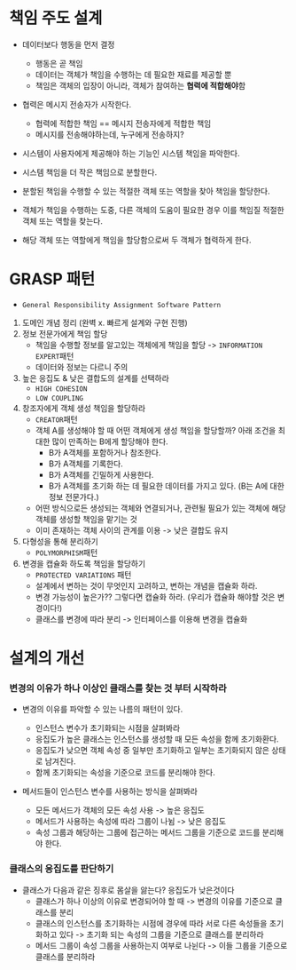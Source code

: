 # 책임 주도 설계
- 데이터보다 행동을 먼저 결정
  - 행동은 곧 책임 
  - 데이터는 객체가 책임을 수행하는 데 필요한 재료를 제공할 뿐 
  - 책임은 객체의 입장이 아니라, 객체가 참여하는 **협력에 적합해야**함
- 협력은 메시지 전송자가 시작한다.
  - 협력에 적합한 책임 == 메시지 전송자에게 적합한 책임 
  - 메시지를 전송해야하는데, 누구에게 전송하지?

- 시스템이 사용자에게 제공해야 하는 기능인 시스템 책임을 파악한다.
- 시스템 책임을 더 작은 책임으로 분할한다.
- 분할된 책임을 수행할 수 있는 적절한 객체 또는 역할을 찾아 책임을 할당한다.
- 객체가 책임을 수행하는 도중, 다른 객체의 도움이 필요한 경우 이를 책임질 적절한 객체 또는 역할을 찾는다.
- 해당 객체 또는 역할에게 책임을 할당함으로써 두 객체가 협력하게 한다.



# GRASP 패턴
- `General Responsibility Assignment Software Pattern`
1. 도메인 개념 정리 (완벽 x. 빠르게 설계와 구현 진행)
2. 정보 전문가에게 책임 할당  
   - 책임을 수행할 정보를 알고있는 객체에게 책임을 할당 -> `INFORMATION EXPERT`패턴
   - 데이터와 정보는 다르니 주의 
3. 높은 응집도 & 낮은 결합도의 설계를 선택하라
    - `HIGH COHESION`
    - `LOW COUPLING`
4. 창조자에게 객체 생성 책임을 할당하라
   - `CREATOR`패턴
   - 객체 A를 생성해야 할 때 어떤 객체에게 생성 책임을 할당할까? 아래 조건을 최대한 많이 만족하는 B에게 할당해야 한다.
     - B가 A객체를 포함하거나 참조한다.
     - B가 A객체를 기록한다.
     - B가 A객체를 긴밀하게 사용한다.
     - B가 A객체를 초기화 하는 데 필요한 데이터를 가지고 있다. (B는 A에 대한 정보 전문가다.)
   - 어떤 방식으로든 생성되는 객체와 연결되거나, 관련될 필요가 있는 객체에 해당 객체를 생성할 책임을 맡기는 것
   - 이미 존재하는 객체 사이의 관계를 이용 -> 낮은 결합도 유지 
5. 다형성을 통해 분리하기
   - `POLYMORPHISM`패턴 
6. 변경을 캡슐화 하도록 책임을 할당하기 
   - `PROTECTED VARIATIONS` 패턴
   - 설계에서 변하는 것이 무엇인지 고려하고, 변하는 개념을 캡슐화 하라. 
   - 변경 가능성이 높은가?? 그렇다면 캡슐화 하라. (우리가 캡슐화 해야할 것은 변경이다!)
   - 클래스를 변경에 따라 분리 -> 인터페이스를 이용해 변경을 캡슐화


# 설계의 개선
### 변경의 이유가 하나 이상인 클래스를 찾는 것 부터 시작하라 
- 변경의 이유를 파악할 수 있는 나름의 패턴이 있다.
  - 인스턴스 변수가 초기화되는 시점을 살펴봐라
  - 응집도가 높은 클래스는 인스턴스를 생성할 때 모든 속성을 함께 초기화환다.
  - 응집도가 낮으면 객체 속성 중 일부만 초기화하고 일부는 초기화되지 않은 상태로 남겨진다.
  - 함께 초기화되는 속성을 기준으로 코드를 분리해야 한다. 


- 메서드들이 인스턴스 변수를 사용하는 방식을 살펴봐라
  - 모든 메서드가 객체의 모든 속성 사용 -> 높은 응집도
  - 메서드가 사용하는 속성에 따라 그룹이 나뉨 -> 낮은 응집도 
  - 속성 그룹과 해당하는 그룹에 접근하는 메서드 그룹을 기준으로 코드를 분리해야 한다.


### 클래스의 응집도를 판단하기
- 클래스가 다음과 같은 징후로 몸살을 앓는다? 응집도가 낮은것이다
  - 클래스가 하나 이상의 이유로 변경되어야 할 때 -> 변경의 이유를 기준으로 클래스를 분리
  - 클래스의 인스턴스를 초기화하는 시점에 경우에 따라 서로 다른 속성들을 초기화하고 있다 -> 초기화 되는 속성의 그룹을 기준으로 클래스를 분리하라
  - 메서드 그룹이 속성 그룹을 사용하는지 여부로 나뉜다 -> 이들 그룹을 기준으로 클래스를 분리하라 












